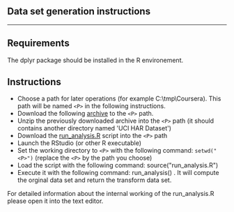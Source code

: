 
Data set generation instructions
--------------------------------
--------------------------------

Requirements
------------
The dplyr package should be installed in the R environement.

Instructions
-------------

* Choose a path for later operations (for example C:\tmp\Coursera). This path will be named `<P>` in the following instructions.
* Download the following [archive](https://d396qusza40orc.cloudfront.net/getdata%2Fprojectfiles%2FUCI%20HAR%20Dataset.zip) to the `<P>` path.
* Unzip the previously downloaded archive into the `<P>` path (it should contains another directory named 'UCI HAR Dataset')
* Download the [run_analysis.R](https://github.com/OlivierG31/datasciencecoursera/blob/master/getting_cleaning_data_project/run_analysis.R) script into the `<P>` path
* Launch the RStudio (or other R executable)
* Set the working directory to `<P>` with the following command: `setwd("<P>")` (replace the `<P>` by the path you choose)
* Load the script with the following command: source("run_analysis.R")
* Execute it with the following command: run_analysis() . It will compute the orginal data set and return the transform data set.


For detailed information about the internal working of the run_analysis.R please open it into the text editor.


